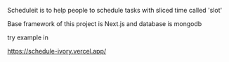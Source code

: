 Scheduleit is to help people to schedule tasks with sliced time called 'slot'

Base framework of this project is Next.js and database is mongodb

try example in

https://schedule-ivory.vercel.app/
